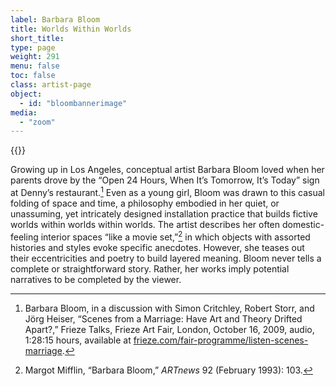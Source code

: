 ```yaml
---
label: Barbara Bloom
title: Worlds Within Worlds
short_title:
type: page
weight: 291
menu: false
toc: false
class: artist-page
object:
  - id: "bloombannerimage"
media:
  - "zoom"
---
```


{{<q-figure id="bloombannerimage" >}}

Growing up in Los Angeles, conceptual artist Barbara Bloom loved when her parents drove by the “Open 24 Hours, When It’s Tomorrow, It’s Today” sign at Denny’s restaurant.[^1] Even as a young girl, Bloom was drawn to this casual folding of space and time, a philosophy embodied in her quiet, or unassuming, yet intricately designed installation practice that builds fictive worlds within worlds within worlds. The artist describes her often domestic-feeling interior spaces “like a movie set,”[^2] in which objects with assorted histories and styles evoke specific anecdotes. However, she teases out their eccentricities and poetry to build layered meaning. Bloom never tells a complete or straightforward story. Rather, her works imply potential narratives to be completed by the viewer.

[^1]: Barbara Bloom, in a discussion with Simon Critchley, Robert Storr, and Jörg Heiser, “Scenes from a Marriage: Have Art and Theory Drifted Apart?,” Frieze Talks, Frieze Art Fair, London, October 16, 2009, audio, 1:28:15 hours, available at [frieze.com/fair-programme/listen-scenes-marriage](https://frieze.com/fair-programme/listen-scenes-marriage).

[^2]: Margot Mifflin, “Barbara Bloom,” *ARTnews* 92 (February 1993): 103.
